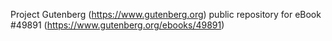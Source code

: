 Project Gutenberg (https://www.gutenberg.org) public repository for eBook #49891 (https://www.gutenberg.org/ebooks/49891)
